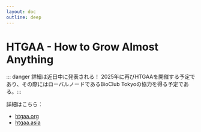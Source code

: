 ```yaml
---
layout: doc
outline: deep
---
```

# HTGAA - How to Grow Almost Anything


::: danger 詳細は近日中に発表される！
2025年に再びHTGAAを開催する予定であり、その際にはローバルノードであるBioClub Tokyoの協力を得る予定である。:::

詳細はこちら：
- [htgaa.org](https://htgaa.org)
- [htgaa.asia](https://htgaa.asia)
